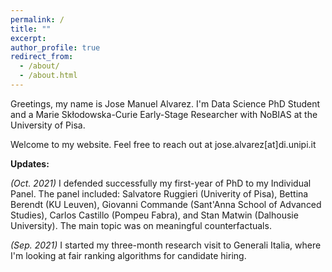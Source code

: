 ```yaml
---
permalink: /
title: ""
excerpt:
author_profile: true
redirect_from: 
  - /about/
  - /about.html
---
```


Greetings, my name is Jose Manuel Alvarez. I'm Data Science PhD Student and a Marie Skłodowska-Curie Early-Stage Researcher with NoBIAS at the University of Pisa.

Welcome to my website. Feel free to reach out at jose.alvarez[at]di.unipi.it

**Updates:**

*(Oct. 2021)* I defended successfully my first-year of PhD to my Individual Panel. The panel included: Salvatore Ruggieri (Univerity of Pisa), Bettina Berendt (KU Leuven), Giovanni Commande (Sant'Anna School of Advanced Studies), Carlos Castillo (Pompeu Fabra), and Stan Matwin (Dalhousie University). The main topic was on meaningful counterfactuals.

*(Sep. 2021)* I started my three-month research visit to Generali Italia, where I'm looking at fair ranking algorithms for candidate hiring.
